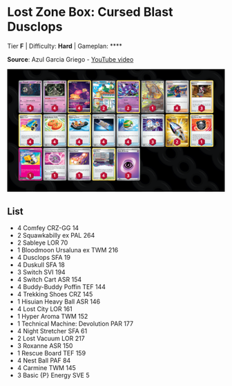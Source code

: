 # Lost Zone Box: Cursed Blast Dusclops

Tier **F** | Difficulty: **Hard** | Gameplan: ****

**Source**: Azul Garcia Griego - [YouTube video](https://www.youtube.com/watch?v=zJOxCwuu_yA)

![decklist](../../!Images/Standard/12BRS-SFA/LZ%20Dusclops.png)

## List
* 4 Comfey CRZ-GG 14
* 2 Squawkabilly ex PAL 264
* 2 Sableye LOR 70
* 1 Bloodmoon Ursaluna ex TWM 216
* 4 Dusclops SFA 19
* 4 Duskull SFA 18
* 3 Switch SVI 194
* 4 Switch Cart ASR 154
* 4 Buddy-Buddy Poffin TEF 144
* 4 Trekking Shoes CRZ 145
* 1 Hisuian Heavy Ball ASR 146
* 4 Lost City LOR 161
* 1 Hyper Aroma TWM 152
* 1 Technical Machine: Devolution PAR 177
* 4 Night Stretcher SFA 61
* 2 Lost Vacuum LOR 217
* 3 Roxanne ASR 150
* 1 Rescue Board TEF 159
* 4 Nest Ball PAF 84
* 4 Carmine TWM 145
* 3 Basic {P} Energy SVE 5
